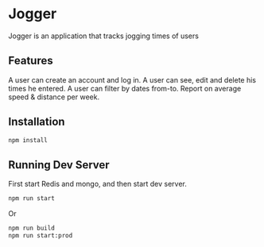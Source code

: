 # Jogger 
Jogger is an application that tracks jogging times of users
## Features
A user can create an account and log in.
A user can see, edit and delete his times he entered.
A user can filter by dates from-to.
Report on average speed & distance per week.

## Installation

```bash
npm install
```
## Running Dev Server

First start Redis and mongo, and then start dev server.

```bash
npm run start 
```

Or

```bash
npm run build
npm run start:prod
```